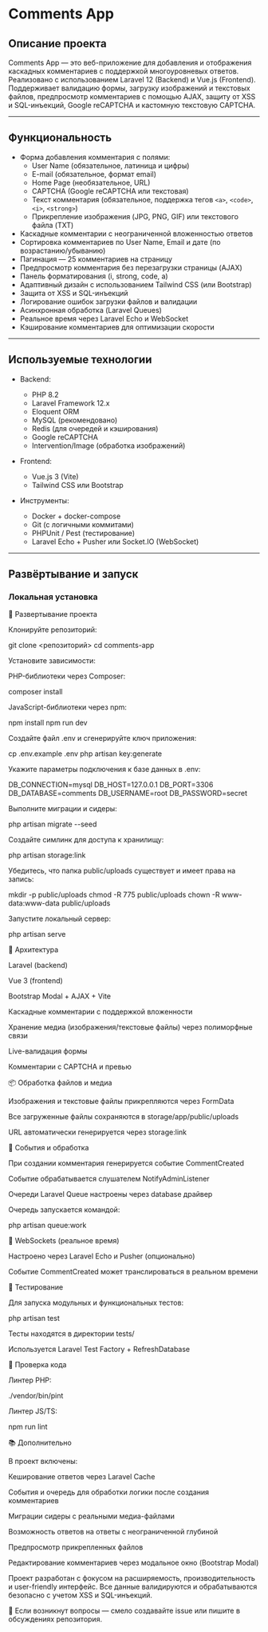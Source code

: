 # Comments App

## Описание проекта

Comments App — это веб-приложение для добавления и отображения каскадных комментариев с поддержкой многоуровневых ответов. Реализовано с использованием Laravel 12 (Backend) и Vue.js (Frontend).  
Поддерживает валидацию формы, загрузку изображений и текстовых файлов, предпросмотр комментариев с помощью AJAX, защиту от XSS и SQL-инъекций, Google reCAPTCHA и кастомную текстовую CAPTCHA.

---

## Функциональность

- Форма добавления комментария с полями:
    - User Name (обязательное, латиница и цифры)
    - E-mail (обязательное, формат email)
    - Home Page (необязательное, URL)
    - CAPTCHA (Google reCAPTCHA или текстовая)
    - Текст комментария (обязательное, поддержка тегов `<a>`, `<code>`, `<i>`, `<strong>`)
    - Прикрепление изображения (JPG, PNG, GIF) или текстового файла (TXT)
- Каскадные комментарии с неограниченной вложенностью ответов
- Сортировка комментариев по User Name, Email и дате (по возрастанию/убыванию)
- Пагинация — 25 комментариев на страницу
- Предпросмотр комментария без перезагрузки страницы (AJAX)
- Панель форматирования (i, strong, code, a)
- Адаптивный дизайн с использованием Tailwind CSS (или Bootstrap)
- Защита от XSS и SQL-инъекций
- Логирование ошибок загрузки файлов и валидации
- Асинхронная обработка (Laravel Queues)
- Реальное время через Laravel Echo и WebSocket
- Кэширование комментариев для оптимизации скорости

---

## Используемые технологии

- Backend:
    - PHP 8.2
    - Laravel Framework 12.x
    - Eloquent ORM
    - MySQL (рекомендовано)
    - Redis (для очередей и кэширования)
    - Google reCAPTCHA
    - Intervention/Image (обработка изображений)

- Frontend:
    - Vue.js 3 (Vite)
    - Tailwind CSS или Bootstrap

- Инструменты:
    - Docker + docker-compose
    - Git (с логичными коммитами)
    - PHPUnit / Pest (тестирование)
    - Laravel Echo + Pusher или Socket.IO (WebSocket)

---

## Развёртывание и запуск

### Локальная установка

🚀 Развертывание проекта

Клонируйте репозиторий:

git clone <репозиторий>
cd comments-app

Установите зависимости:

PHP-библиотеки через Composer:

composer install

JavaScript-библиотеки через npm:

npm install
npm run dev

Создайте файл .env и сгенерируйте ключ приложения:

cp .env.example .env
php artisan key:generate

Укажите параметры подключения к базе данных в .env:

DB_CONNECTION=mysql
DB_HOST=127.0.0.1
DB_PORT=3306
DB_DATABASE=comments
DB_USERNAME=root
DB_PASSWORD=secret

Выполните миграции и сидеры:

php artisan migrate --seed

Создайте симлинк для доступа к хранилищу:

php artisan storage:link

Убедитесь, что папка public/uploads существует и имеет права на запись:

mkdir -p public/uploads
chmod -R 775 public/uploads
chown -R www-data:www-data public/uploads

Запустите локальный сервер:

php artisan serve

🧩 Архитектура

Laravel (backend)

Vue 3 (frontend)

Bootstrap Modal + AJAX + Vite

Каскадные комментарии с поддержкой вложенности

Хранение медиа (изображения/текстовые файлы) через полиморфные связи

Live-валидация формы

Комментарии с CAPTCHA и превью

📦 Обработка файлов и медиа

Изображения и текстовые файлы прикрепляются через FormData

Все загруженные файлы сохраняются в storage/app/public/uploads

URL автоматически генерируется через storage:link

📢 События и обработка

При создании комментария генерируется событие CommentCreated

Событие обрабатывается слушателем NotifyAdminListener

Очереди Laravel Queue настроены через database драйвер

Очередь запускается командой:

php artisan queue:work

🔔 WebSockets (реальное время)

Настроено через Laravel Echo и Pusher (опционально)

Событие CommentCreated может транслироваться в реальном времени

🧪 Тестирование

Для запуска модульных и функциональных тестов:

php artisan test

Тесты находятся в директории tests/

Используется Laravel Test Factory + RefreshDatabase

🧼 Проверка кода

Линтер PHP:

./vendor/bin/pint

Линтер JS/TS:

npm run lint

📚 Дополнительно

В проект включены:

Кеширование ответов через Laravel Cache

События и очередь для обработки логики после создания комментариев

Миграции сидеры с реальными медиа-файлами

Возможность ответов на ответы с неограниченной глубиной

Предпросмотр прикрепленных файлов

Редактирование комментариев через модальное окно (Bootstrap Modal)

Проект разработан с фокусом на расширяемость, производительность и user-friendly интерфейс. Все данные валидируются и обрабатываются безопасно с учетом XSS и SQL-инъекций.

📌 Если возникнут вопросы — смело создавайте issue или пишите в обсуждениях репозитория.


